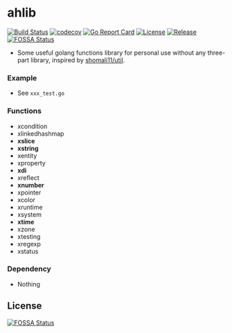 # ahlib

[![Build Status](https://www.travis-ci.org/Aoi-hosizora/ahlib.svg?branch=master)](https://www.travis-ci.org/Aoi-hosizora/ahlib)
[![codecov](https://codecov.io/gh/Aoi-hosizora/ahlib/branch/master/graph/badge.svg)](https://codecov.io/gh/Aoi-hosizora/ahlib)
[![Go Report Card](https://goreportcard.com/badge/github.com/Aoi-hosizora/ahlib)](https://goreportcard.com/report/github.com/Aoi-hosizora/ahlib)
[![License](http://img.shields.io/badge/license-mit-blue.svg)](./LICENSE)
[![Release](https://img.shields.io/github/v/release/Aoi-hosizora/ahlib)](https://github.com/Aoi-hosizora/ahlib/releases)
[![FOSSA Status](https://app.fossa.com/api/projects/git%2Bgithub.com%2FAoi-hosizora%2Fahlib.svg?type=shield)](https://app.fossa.com/projects/git%2Bgithub.com%2FAoi-hosizora%2Fahlib?ref=badge_shield)

+ Some useful golang functions library for personal use without any three-part library, inspired by [shomali11/util](https://github.com/shomali11/util).

### Example

+ See `xxx_test.go`

### Functions

+ xcondition
+ xlinkedhashmap
+ **xslice**
+ **xstring**
+ xentity
+ xproperty
+ **xdi**
+ xreflect
+ **xnumber**
+ xpointer
+ xcolor
+ xruntime
+ xsystem
+ **xtime**
+ xzone
+ xtesting
+ xregexp
+ xstatus

### Dependency

+ Nothing


## License
[![FOSSA Status](https://app.fossa.com/api/projects/git%2Bgithub.com%2FAoi-hosizora%2Fahlib.svg?type=large)](https://app.fossa.com/projects/git%2Bgithub.com%2FAoi-hosizora%2Fahlib?ref=badge_large)